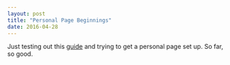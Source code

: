 ```yaml
---
layout: post
title: "Personal Page Beginnings"
date: 2016-04-28
---
```


Just testing out this [guide](http://jmcglone.com/guides/github-pages/) and trying to get a personal page set up. So far, so good.
